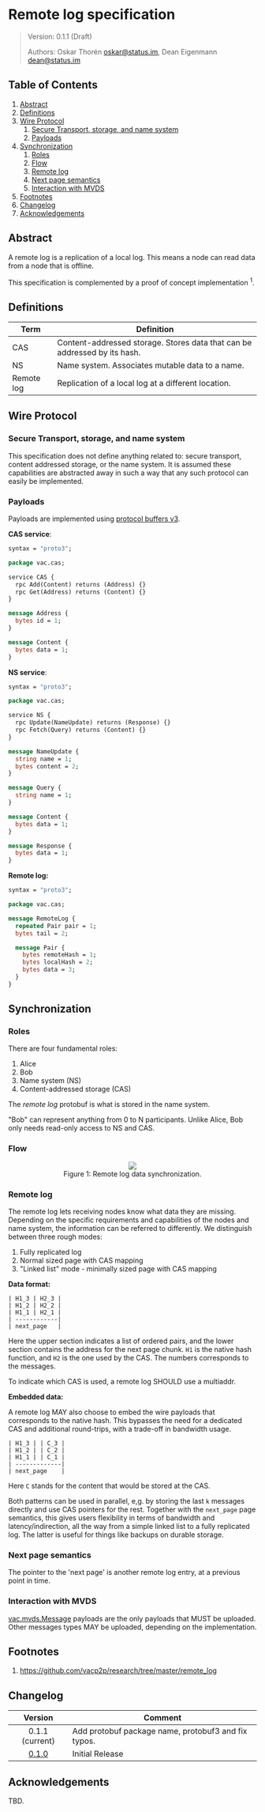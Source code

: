 # Remote log specification

> Version: 0.1.1 (Draft)
>
> Authors: Oskar Thorén oskar@status.im, Dean Eigenmann dean@status.im

## Table of Contents

1. [Abstract](#abstract)
2. [Definitions](#definitions)
3. [Wire Protocol](#wire-protocol)
    1. [Secure Transport, storage, and name system](#secure-transport-storage-and-name-system)
    2. [Payloads](#payloads)
4. [Synchronization](#synchronization)
    1. [Roles](#roles)
    2. [Flow](#flow)
    3. [Remote log](#remote-log)
    4. [Next page semantics](#next-page-semantics)
    5. [Interaction with MVDS](#interaction-with-mvds)
5. [Footnotes](#footnotes)
6. [Changelog](#changelog)
7. [Acknowledgements](#acknowledgements)

## Abstract

A remote log is a replication of a local log. This means a node can read data from a node that is offline.

This specification is complemented by a proof of concept implementation <sup>1</sup>.

## Definitions

| Term        | Definition                                                                                   |
| ----------- | --------------------------------------------------------------------------------------       |
| CAS         | Content-addressed storage. Stores data that can be addressed by its hash.                    |
| NS          | Name system. Associates mutable data to a name.                                              |
| Remote log  | Replication of a local log at a different location.                                          |

## Wire Protocol

### Secure Transport, storage, and name system

This specification does not define anything related to: secure transport,
content addressed storage, or the name system. It is assumed these capabilities
are abstracted away in such a way that any such protocol can easily be
implemented.

<!-- TODO: Elaborate on properties required here. -->

### Payloads

Payloads are implemented using [protocol buffers v3](https://developers.google.com/protocol-buffers/).

**CAS service**:

```protobuf
syntax = "proto3";

package vac.cas;

service CAS {
  rpc Add(Content) returns (Address) {}
  rpc Get(Address) returns (Content) {}
}

message Address {
  bytes id = 1;
}

message Content {
  bytes data = 1;
}
```

<!-- XXX/TODO: Can we get rid of the id/data complication and just use bytes? -->

**NS service**:

```protobuf
syntax = "proto3";

package vac.cas;

service NS {
  rpc Update(NameUpdate) returns (Response) {}
  rpc Fetch(Query) returns (Content) {}
}

message NameUpdate {
  string name = 1;
  bytes content = 2;
}

message Query {
  string name = 1;
}

message Content {
  bytes data = 1;
}

message Response {
  bytes data = 1;
}
```

<!-- XXX: Response and data type a bit weird, Ok/Err enum? -->
<!-- TODO: Do we want NameInit here? -->

**Remote log:**

```protobuf
syntax = "proto3";

package vac.cas;

message RemoteLog {
  repeated Pair pair = 1;
  bytes tail = 2;

  message Pair {
    bytes remoteHash = 1;
    bytes localHash = 2;
    bytes data = 3;
  }
}
```

<!-- TODO: Better name for Pair, Mapping? -->

<!-- TODO: Consider making more useful in conjunction with metadata field. It makes sense to explicitly list what sequence a message is <local hash, remote hash, data, seqid> this way I can easily sync a messages prior or after a specific number. To enable this to be dynamic it might make sense to add page info so that I am aware which page I can find seqid on -->

## Synchronization

### Roles

There are four fundamental roles:

1. Alice
2. Bob
2. Name system (NS)
3. Content-addressed storage (CAS)

The *remote log* protobuf is what is stored in the name system.

"Bob" can represent anything from 0 to N participants. Unlike Alice, Bob only needs read-only access to NS and CAS.

<!-- TODO: Document random node as remote log -->
<!-- TODO: Document how to find initial remote log (e.g. per sync contexts -->

### Flow

<!-- diagram -->

<p align="center">
    <img src="./assets/remotelog/remote-log.png" />
    <br />
    Figure 1: Remote log data synchronization.
</p>

<!-- Document the flow wrt operations -->

### Remote log

The remote log lets receiving nodes know what data they are missing. Depending
on the specific requirements and capabilities of the nodes and name system, the
information can be referred to differently. We distinguish between three rough
modes:

1. Fully replicated log
2. Normal sized page with CAS mapping
3. "Linked list" mode - minimally sized page with CAS mapping

**Data format:**

```
| H1_3 | H2_3 |
| H1_2 | H2_2 |
| H1_1 | H2_1 |
| ------------|
| next_page   |
```

Here the upper section indicates a list of ordered pairs, and the lower section
contains the address for the next page chunk. `H1` is the native hash function,
and `H2` is the one used by the CAS. The numbers corresponds to the messages.

To indicate which CAS is used, a remote log SHOULD use a multiaddr.

**Embedded data:**

A remote log MAY also choose to embed the wire payloads that corresponds to the
native hash. This bypasses the need for a dedicated CAS and additional
round-trips, with a trade-off in bandwidth usage.

```
| H1_3 | | C_3 |
| H1_2 | | C_2 |
| H1_1 | | C_1 |
| -------------|
| next_page    |
```

Here `C` stands for the content that would be stored at the CAS.

Both patterns can be used in parallel, e,g. by storing the last `k` messages
directly and use CAS pointers for the rest. Together with the `next_page` page
semantics, this gives users flexibility in terms of bandwidth and
latency/indirection, all the way from a simple linked list to a fully replicated
log. The latter is useful for things like backups on durable storage.

### Next page semantics

The pointer to the 'next page' is another remote log entry, at a previous point
in time.

<!-- TODO: Determine requirement re overlapping, adjacent, and/or missing entries -->

<!-- TODO: Document message ordering append only requirements -->

### Interaction with MVDS

[vac.mvds.Message](./mvds.md#payloads) payloads are the only payloads that MUST be uploaded. Other messages types MAY be uploaded, depending on the implementation.

## Footnotes

1. <https://github.com/vacp2p/research/tree/master/remote_log>

## Changelog

| Version | Comment |
| :-----: | ------- |
| 0.1.1 (current) | Add protobuf package name, protobuf3 and fix typos. |
| [0.1.0](https://github.com/vacp2p/specs/blob/ccb9ae7f44e32ff9778bdbe0ed02a56e0ff29996/remote-log.mdhttps://github.com/status-im/bigbrother-specs/blob/6d3d0771b46941791eabe9263f80cbaeaf3d1148/data_sync/mvds.md) | Initial Release |



## Acknowledgements

TBD.

